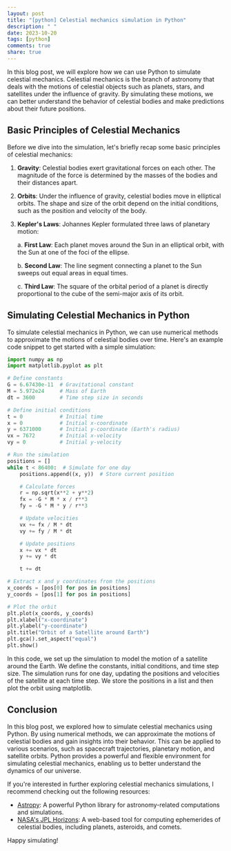 ```yaml
---
layout: post
title: "[python] Celestial mechanics simulation in Python"
description: " "
date: 2023-10-20
tags: [python]
comments: true
share: true
---
```


In this blog post, we will explore how we can use Python to simulate celestial mechanics. Celestial mechanics is the branch of astronomy that deals with the motions of celestial objects such as planets, stars, and satellites under the influence of gravity. By simulating these motions, we can better understand the behavior of celestial bodies and make predictions about their future positions.

## Basic Principles of Celestial Mechanics

Before we dive into the simulation, let's briefly recap some basic principles of celestial mechanics:

1. **Gravity**: Celestial bodies exert gravitational forces on each other. The magnitude of the force is determined by the masses of the bodies and their distances apart.

2. **Orbits**: Under the influence of gravity, celestial bodies move in elliptical orbits. The shape and size of the orbit depend on the initial conditions, such as the position and velocity of the body.

3. **Kepler's Laws**: Johannes Kepler formulated three laws of planetary motion:

   a. **First Law**: Each planet moves around the Sun in an elliptical orbit, with the Sun at one of the foci of the ellipse.

   b. **Second Law**: The line segment connecting a planet to the Sun sweeps out equal areas in equal times.

   c. **Third Law**: The square of the orbital period of a planet is directly proportional to the cube of the semi-major axis of its orbit.

## Simulating Celestial Mechanics in Python

To simulate celestial mechanics in Python, we can use numerical methods to approximate the motions of celestial bodies over time. Here's an example code snippet to get started with a simple simulation:

```python
import numpy as np
import matplotlib.pyplot as plt

# Define constants
G = 6.67430e-11  # Gravitational constant
M = 5.972e24     # Mass of Earth
dt = 3600        # Time step size in seconds

# Define initial conditions
t = 0            # Initial time
x = 0            # Initial x-coordinate
y = 6371000      # Initial y-coordinate (Earth's radius)
vx = 7672        # Initial x-velocity
vy = 0           # Initial y-velocity

# Run the simulation
positions = []
while t < 86400:  # Simulate for one day
    positions.append((x, y))  # Store current position

    # Calculate forces
    r = np.sqrt(x**2 + y**2)
    fx = -G * M * x / r**3
    fy = -G * M * y / r**3

    # Update velocities
    vx += fx / M * dt
    vy += fy / M * dt

    # Update positions
    x += vx * dt
    y += vy * dt

    t += dt

# Extract x and y coordinates from the positions
x_coords = [pos[0] for pos in positions]
y_coords = [pos[1] for pos in positions]

# Plot the orbit
plt.plot(x_coords, y_coords)
plt.xlabel("x-coordinate")
plt.ylabel("y-coordinate")
plt.title("Orbit of a Satellite around Earth")
plt.gca().set_aspect("equal")
plt.show()
```

In this code, we set up the simulation to model the motion of a satellite around the Earth. We define the constants, initial conditions, and time step size. The simulation runs for one day, updating the positions and velocities of the satellite at each time step. We store the positions in a list and then plot the orbit using matplotlib.

## Conclusion

In this blog post, we explored how to simulate celestial mechanics using Python. By using numerical methods, we can approximate the motions of celestial bodies and gain insights into their behavior. This can be applied to various scenarios, such as spacecraft trajectories, planetary motion, and satellite orbits. Python provides a powerful and flexible environment for simulating celestial mechanics, enabling us to better understand the dynamics of our universe.

If you're interested in further exploring celestial mechanics simulations, I recommend checking out the following resources:

- [Astropy](https://www.astropy.org/): A powerful Python library for astronomy-related computations and simulations.
- [NASA's JPL Horizons](https://ssd.jpl.nasa.gov/horizons.cgi): A web-based tool for computing ephemerides of celestial bodies, including planets, asteroids, and comets.

Happy simulating!